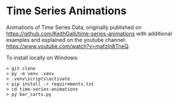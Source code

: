 # Time Series Animations

Animations of Time Series Data, originally published on https://github.com/KeithGalli/time-series-animations with additional examples and explained on 
the youtube channel: https://www.youtube.com/watch?v=mafzIn8TneQ.

To install locally on Windows:

```
> git clone 
> py -m venv .venv
> .venv\scripts\activate
> pip install -r requirements.txt
> cd time-series-animations
> py bar_carts.py
```